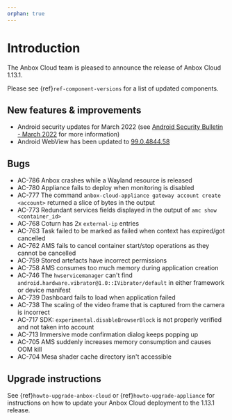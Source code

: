 ```yaml
---
orphan: true
---
```

# Introduction

The Anbox Cloud team is pleased to announce the release of Anbox Cloud 1.13.1.

Please see {ref}`ref-component-versions` for a list of updated components.

## New features & improvements

* Android security updates for March 2022 (see [Android Security Bulletin - March 2022](https://source.android.com/security/bulletin/2022-03-01) for more information)
* Android WebView has been updated to [99.0.4844.58](https://chromereleases.googleblog.com/2022/03/stable-channel-update-for-desktop.html)

## Bugs

* AC-786 Anbox crashes while a Wayland resource is released
* AC-780 Appliance fails to deploy when monitoring is disabled
* AC-777 The command `anbox-cloud-appliance gateway account create <account>` returned a slice of bytes in the output
* AC-773 Redundant services fields displayed in the output of `amc show <container_id>`
* AC-768 Coturn has 2x `external-ip` entries
* AC-763 Task failed to be marked as failed when context has expired/got cancelled
* AC-762 AMS fails to cancel container start/stop operations as they cannot be cancelled
* AC-759 Stored artefacts have incorrect permissions
* AC-758 AMS consumes too much memory during application creation
* AC-746 The `hwservicemanager` can't find  `android.hardware.vibrator@1.0::IVibrator/default` in either framework or device manifest
* AC-739 Dashboard fails to load when application failed
* AC-738 The scaling of the video frame that is captured from the camera is incorrect
* AC-717 SDK: `experimental.disableBrowserBlock` is not properly verified and not taken into account
* AC-713 Immersive mode confirmation dialog keeps popping up
* AC-705 AMS suddenly increases memory consumption and causes OOM kill
* AC-704 Mesa shader cache directory isn't accessible

## Upgrade instructions

See {ref}`howto-upgrade-anbox-cloud` or {ref}`howto-upgrade-appliance` for instructions on how to update your Anbox Cloud deployment to the 1.13.1 release.
